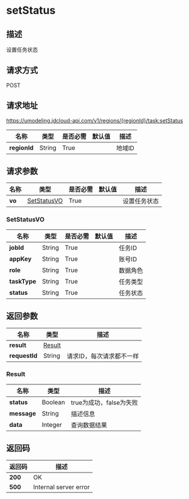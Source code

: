 # setStatus


## 描述
设置任务状态


## 请求方式
POST

## 请求地址
https://umodeling.jdcloud-api.com/v1/regions/{regionId}/task:setStatus

|名称|类型|是否必需|默认值|描述|
|---|---|---|---|---|
|**regionId**|String|True| |地域ID|

## 请求参数
|名称|类型|是否必需|默认值|描述|
|---|---|---|---|---|
|**vo**|[SetStatusVO](setstatus#setstatusvo)|True| |设置任务状态|

### <div id="setstatusvo">SetStatusVO</div>
|名称|类型|是否必需|默认值|描述|
|---|---|---|---|---|
|**jobId**|String|True| |任务ID|
|**appKey**|String|True| |账号ID|
|**role**|String|True| |数据角色|
|**taskType**|String|True| |任务类型|
|**status**|String|True| |任务状态|

## 返回参数
|名称|类型|描述|
|---|---|---|
|**result**|[Result](setstatus#result)| |
|**requestId**|String|请求ID，每次请求都不一样|

### <div id="result">Result</div>
|名称|类型|描述|
|---|---|---|
|**status**|Boolean|true为成功，false为失败|
|**message**|String|描述信息|
|**data**|Integer|查询数据结果|

## 返回码
|返回码|描述|
|---|---|
|**200**|OK|
|**500**|Internal server error|
